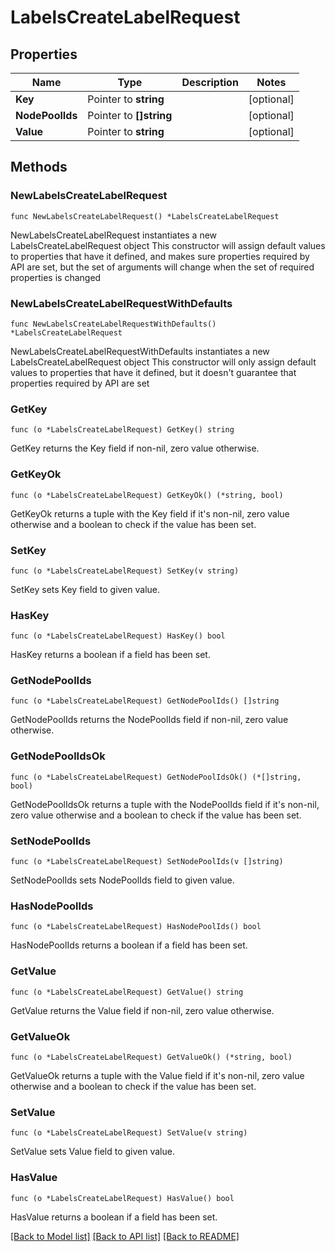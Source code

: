 # LabelsCreateLabelRequest

## Properties

Name | Type | Description | Notes
------------ | ------------- | ------------- | -------------
**Key** | Pointer to **string** |  | [optional] 
**NodePoolIds** | Pointer to **[]string** |  | [optional] 
**Value** | Pointer to **string** |  | [optional] 

## Methods

### NewLabelsCreateLabelRequest

`func NewLabelsCreateLabelRequest() *LabelsCreateLabelRequest`

NewLabelsCreateLabelRequest instantiates a new LabelsCreateLabelRequest object
This constructor will assign default values to properties that have it defined,
and makes sure properties required by API are set, but the set of arguments
will change when the set of required properties is changed

### NewLabelsCreateLabelRequestWithDefaults

`func NewLabelsCreateLabelRequestWithDefaults() *LabelsCreateLabelRequest`

NewLabelsCreateLabelRequestWithDefaults instantiates a new LabelsCreateLabelRequest object
This constructor will only assign default values to properties that have it defined,
but it doesn't guarantee that properties required by API are set

### GetKey

`func (o *LabelsCreateLabelRequest) GetKey() string`

GetKey returns the Key field if non-nil, zero value otherwise.

### GetKeyOk

`func (o *LabelsCreateLabelRequest) GetKeyOk() (*string, bool)`

GetKeyOk returns a tuple with the Key field if it's non-nil, zero value otherwise
and a boolean to check if the value has been set.

### SetKey

`func (o *LabelsCreateLabelRequest) SetKey(v string)`

SetKey sets Key field to given value.

### HasKey

`func (o *LabelsCreateLabelRequest) HasKey() bool`

HasKey returns a boolean if a field has been set.

### GetNodePoolIds

`func (o *LabelsCreateLabelRequest) GetNodePoolIds() []string`

GetNodePoolIds returns the NodePoolIds field if non-nil, zero value otherwise.

### GetNodePoolIdsOk

`func (o *LabelsCreateLabelRequest) GetNodePoolIdsOk() (*[]string, bool)`

GetNodePoolIdsOk returns a tuple with the NodePoolIds field if it's non-nil, zero value otherwise
and a boolean to check if the value has been set.

### SetNodePoolIds

`func (o *LabelsCreateLabelRequest) SetNodePoolIds(v []string)`

SetNodePoolIds sets NodePoolIds field to given value.

### HasNodePoolIds

`func (o *LabelsCreateLabelRequest) HasNodePoolIds() bool`

HasNodePoolIds returns a boolean if a field has been set.

### GetValue

`func (o *LabelsCreateLabelRequest) GetValue() string`

GetValue returns the Value field if non-nil, zero value otherwise.

### GetValueOk

`func (o *LabelsCreateLabelRequest) GetValueOk() (*string, bool)`

GetValueOk returns a tuple with the Value field if it's non-nil, zero value otherwise
and a boolean to check if the value has been set.

### SetValue

`func (o *LabelsCreateLabelRequest) SetValue(v string)`

SetValue sets Value field to given value.

### HasValue

`func (o *LabelsCreateLabelRequest) HasValue() bool`

HasValue returns a boolean if a field has been set.


[[Back to Model list]](../README.md#documentation-for-models) [[Back to API list]](../README.md#documentation-for-api-endpoints) [[Back to README]](../README.md)


